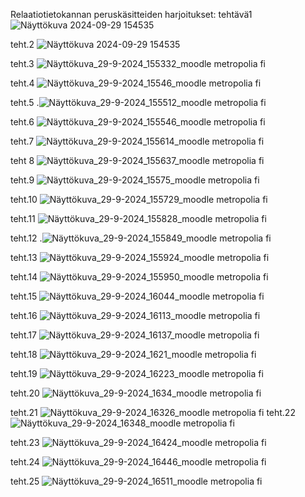 Relaatiotietokannan peruskäsitteiden harjoitukset:
tehtävä1
![Näyttökuva 2024-09-29 154535](https://github.com/user-attachments/assets/b1f5f18a-b9b9-45ff-9742-78f9a298f5a8)

teht.2
![Näyttökuva 2024-09-29 154535](https://github.com/user-attachments/assets/dd0ac021-246e-4391-bc94-5810f1ef51ff)

teht.3
![Näyttökuva_29-9-2024_155332_moodle metropolia fi](https://github.com/user-attachments/assets/9bda90ef-4cb1-43a0-9fe7-870da4512b83)

teht.4
![Näyttökuva_29-9-2024_15546_moodle metropolia fi](https://github.com/user-attachments/assets/e19d18ae-6122-48f9-8eeb-5ee48098f0ee)

teht.5
.![Näyttökuva_29-9-2024_155512_moodle metropolia fi](https://github.com/user-attachments/assets/181e63e7-86a4-41f3-932d-0242bcbde1a6)

teht.6
![Näyttökuva_29-9-2024_155546_moodle metropolia fi](https://github.com/user-attachments/assets/72ffd554-014e-442b-99b5-a6047db7478a)

teht.7
![Näyttökuva_29-9-2024_155614_moodle metropolia fi](https://github.com/user-attachments/assets/d3d7cecc-bc3f-4dff-b907-83c82629646c)

teht 8
![Näyttökuva_29-9-2024_155637_moodle metropolia fi](https://github.com/user-attachments/assets/a9705da3-ff93-4498-bc8b-7b26b2541ec5)

teht.9
![Näyttökuva_29-9-2024_15575_moodle metropolia fi](https://github.com/user-attachments/assets/fa529fe7-c469-4612-a49d-5665fe2204d3)

teht.10
![Näyttökuva_29-9-2024_155729_moodle metropolia fi](https://github.com/user-attachments/assets/407366ea-3bb6-41a2-8b28-57f68aa5697a)

teht.11
![Näyttökuva_29-9-2024_155828_moodle metropolia fi](https://github.com/user-attachments/assets/437ea597-9a6c-4594-90f4-eaefd99d2fcf)

teht.12
.![Näyttökuva_29-9-2024_155849_moodle metropolia fi](https://github.com/user-attachments/assets/ec3fbcfc-bc52-4ca1-a82f-2492bd40873d)

teht.13
![Näyttökuva_29-9-2024_155924_moodle metropolia fi](https://github.com/user-attachments/assets/4189ac04-2d5e-40ed-a8a2-47b71b6d1273)

teht.14
![Näyttökuva_29-9-2024_155950_moodle metropolia fi](https://github.com/user-attachments/assets/c36d0cc2-96c0-4888-a6a2-ab8e6bf64962)


teht.15
![Näyttökuva_29-9-2024_16044_moodle metropolia fi](https://github.com/user-attachments/assets/db0e75af-5929-4d97-bb02-d1a1b5a67135)

teht.16
![Näyttökuva_29-9-2024_16113_moodle metropolia fi](https://github.com/user-attachments/assets/3ba41307-3236-4219-ab20-0dd488d4a2d4)

teht.17
![Näyttökuva_29-9-2024_16137_moodle metropolia fi](https://github.com/user-attachments/assets/2962ac72-d70c-4961-9e7d-e6889cba9d06)

teht.18
![Näyttökuva_29-9-2024_1621_moodle metropolia fi](https://github.com/user-attachments/assets/b9273b28-4a1c-429b-8679-15f8451adda5)

teht.19
![Näyttökuva_29-9-2024_16223_moodle metropolia fi](https://github.com/user-attachments/assets/4695bf95-7031-4699-9196-34e2abd6c9a9)

teht.20
![Näyttökuva_29-9-2024_1634_moodle metropolia fi](https://github.com/user-attachments/assets/74e9babb-3ad1-4387-94d6-9de55c1fd60b)

teht.21
![Näyttökuva_29-9-2024_16326_moodle metropolia fi](https://github.com/user-attachments/assets/1e2b7366-a71b-4dd9-9069-77b003707bea)
teht.22
![Näyttökuva_29-9-2024_16348_moodle metropolia fi](https://github.com/user-attachments/assets/5ea51e45-5b58-4e63-a9c4-e41d9353e56d)

teht.23
![Näyttökuva_29-9-2024_16424_moodle metropolia fi](https://github.com/user-attachments/assets/8cd3fc2e-aa01-41da-9e67-ecfbb6a35a5f)

teht.24
![Näyttökuva_29-9-2024_16446_moodle metropolia fi](https://github.com/user-attachments/assets/79cc4ce7-f87a-4b59-9e3b-b3f5df95ccbf)

teht.25
![Näyttökuva_29-9-2024_16511_moodle metropolia fi](https://github.com/user-attachments/assets/38603929-7c8e-4666-9500-c0683aa3f7ae)





